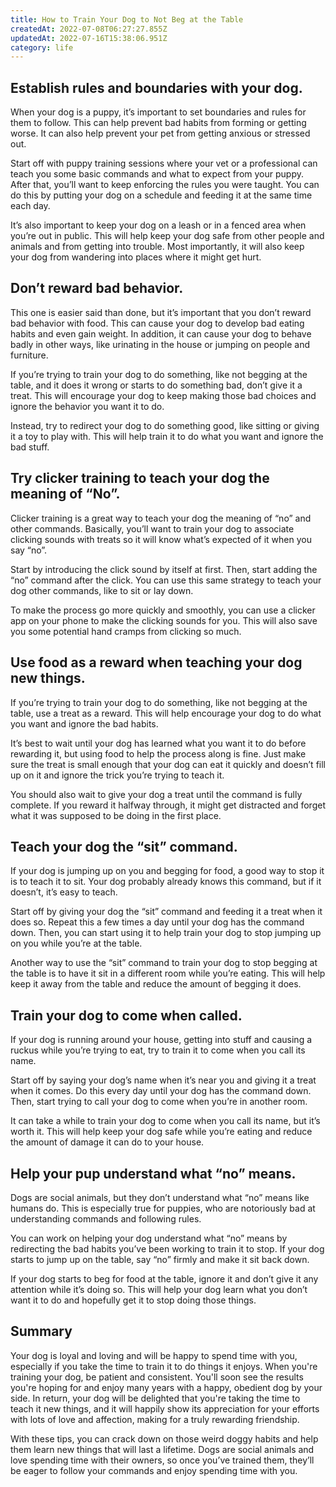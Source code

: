 ```yaml
---
title: How to Train Your Dog to Not Beg at the Table
createdAt: 2022-07-08T06:27:27.855Z
updatedAt: 2022-07-16T15:38:06.951Z
category: life
---
```


## Establish rules and boundaries with your dog.

When your dog is a puppy, it’s important to set boundaries and rules for them to follow. This can help prevent bad habits from forming or getting worse. It can also help prevent your pet from getting anxious or stressed out.

Start off with puppy training sessions where your vet or a professional can teach you some basic commands and what to expect from your puppy. After that, you’ll want to keep enforcing the rules you were taught. You can do this by putting your dog on a schedule and feeding it at the same time each day.

It’s also important to keep your dog on a leash or in a fenced area when you’re out in public. This will help keep your dog safe from other people and animals and from getting into trouble. Most importantly, it will also keep your dog from wandering into places where it might get hurt.

## Don’t reward bad behavior.

This one is easier said than done, but it’s important that you don’t reward bad behavior with food. This can cause your dog to develop bad eating habits and even gain weight. In addition, it can cause your dog to behave badly in other ways, like urinating in the house or jumping on people and furniture.

If you’re trying to train your dog to do something, like not begging at the table, and it does it wrong or starts to do something bad, don’t give it a treat. This will encourage your dog to keep making those bad choices and ignore the behavior you want it to do.

Instead, try to redirect your dog to do something good, like sitting or giving it a toy to play with. This will help train it to do what you want and ignore the bad stuff.

## Try clicker training to teach your dog the meaning of “No”.

Clicker training is a great way to teach your dog the meaning of “no” and other commands. Basically, you’ll want to train your dog to associate clicking sounds with treats so it will know what’s expected of it when you say “no”.

Start by introducing the click sound by itself at first. Then, start adding the “no” command after the click. You can use this same strategy to teach your dog other commands, like to sit or lay down.

To make the process go more quickly and smoothly, you can use a clicker app on your phone to make the clicking sounds for you. This will also save you some potential hand cramps from clicking so much.

## Use food as a reward when teaching your dog new things.

If you’re trying to train your dog to do something, like not begging at the table, use a treat as a reward. This will help encourage your dog to do what you want and ignore the bad habits.

It’s best to wait until your dog has learned what you want it to do before rewarding it, but using food to help the process along is fine. Just make sure the treat is small enough that your dog can eat it quickly and doesn’t fill up on it and ignore the trick you’re trying to teach it.

You should also wait to give your dog a treat until the command is fully complete. If you reward it halfway through, it might get distracted and forget what it was supposed to be doing in the first place.

## Teach your dog the “sit” command.

If your dog is jumping up on you and begging for food, a good way to stop it is to teach it to sit. Your dog probably already knows this command, but if it doesn’t, it’s easy to teach.

Start off by giving your dog the “sit” command and feeding it a treat when it does so. Repeat this a few times a day until your dog has the command down. Then, you can start using it to help train your dog to stop jumping up on you while you’re at the table.

Another way to use the “sit” command to train your dog to stop begging at the table is to have it sit in a different room while you’re eating. This will help keep it away from the table and reduce the amount of begging it does.

## Train your dog to come when called.

If your dog is running around your house, getting into stuff and causing a ruckus while you’re trying to eat, try to train it to come when you call its name.

Start off by saying your dog’s name when it’s near you and giving it a treat when it comes. Do this every day until your dog has the command down. Then, start trying to call your dog to come when you’re in another room.

It can take a while to train your dog to come when you call its name, but it’s worth it. This will help keep your dog safe while you’re eating and reduce the amount of damage it can do to your house.

## Help your pup understand what “no” means.

Dogs are social animals, but they don’t understand what “no” means like humans do. This is especially true for puppies, who are notoriously bad at understanding commands and following rules.

You can work on helping your dog understand what “no” means by redirecting the bad habits you’ve been working to train it to stop. If your dog starts to jump up on the table, say “no” firmly and make it sit back down.

If your dog starts to beg for food at the table, ignore it and don’t give it any attention while it’s doing so. This will help your dog learn what you don’t want it to do and hopefully get it to stop doing those things.

## Summary

Your dog is loyal and loving and will be happy to spend time with you, especially if you take the time to train it to do things it enjoys. When you're training your dog, be patient and consistent. You'll soon see the results you're hoping for and enjoy many years with a happy, obedient dog by your side. In return, your dog will be delighted that you're taking the time to teach it new things, and it will happily show its appreciation for your efforts with lots of love and affection, making for a truly rewarding friendship.

With these tips, you can crack down on those weird doggy habits and help them learn new things that will last a lifetime. Dogs are social animals and love spending time with their owners, so once you’ve trained them, they’ll be eager to follow your commands and enjoy spending time with you.
